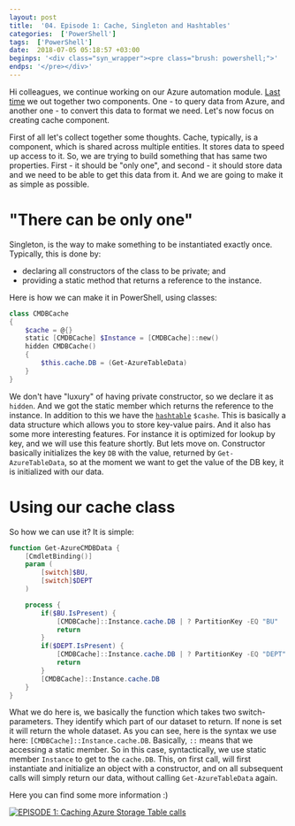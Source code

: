 ```yaml
---
layout: post
title:  '04. Episode 1: Cache, Singleton and Hashtables'
categories:  ['PowerShell']
tags:  ['PowerShell']
date:  2018-07-05 05:18:57 +03:00
beginps: '<div class="syn_wrapper"><pre class="brush: powershell;">'
endps: '</pre></div>'
---
```


Hi colleagues, we continue working on our Azure automation module. [Last time](https://eosfor.github.io/2018/Episode1-CMDB-integration/) we out together two components. One - to query data from Azure, and another one - to convert this data to format we need. Let's now focus on creating cache component.

First of all let's collect together some thoughts. Cache, typically, is a component, which is shared across multiple entities. It stores data to speed up access to it. So, we are trying to build something that has same two properties. First - it should be "only one", and second - it should store data and we need to be able to get this data from it. And we are going to make it as simple as possible.

# "There can be only one"

Singleton, is the way to make something to be instantiated exactly once. Typically, this is done by:

- declaring all constructors of the class to be private; and
- providing a static method that returns a reference to the instance.

Here is how we can make it in PowerShell, using classes:

```powershell
class CMDBCache
{
    $cache = @{}
    static [CMDBCache] $Instance = [CMDBCache]::new()
    hidden CMDBCache()
    {
        $this.cache.DB = (Get-AzureTableData)
    }
}
```

We don't have "luxury" of having private constructor, so we declare it as ```hidden```. And we got the static member which returns the reference to the instance. In addition to this we have the [```hashtable```](https://docs.microsoft.com/en-us/powershell/module/microsoft.powershell.core/about/about_hash_tables?view=powershell-6) ```$cashe```. This is basically a data structure which allows you to store key-value pairs. And it also has some more interesting features. For instance it is optimized for lookup by key, and we will use this feature shortly. But lets move on. Constructor basically initializes the key ```DB``` with the value, returned by ```Get-AzureTableData```, so at the moment we want to get the value of the DB key, it is initialized with our data.

# Using our cache class

So how we can use it? It is simple:

```powershell
function Get-AzureCMDBData {
    [CmdletBinding()]
    param (
        [switch]$BU,
        [switch]$DEPT
    )

    process {
        if($BU.IsPresent) {
            [CMDBCache]::Instance.cache.DB | ? PartitionKey -EQ "BU"
            return
        }
        if($DEPT.IsPresent) {
            [CMDBCache]::Instance.cache.DB | ? PartitionKey -EQ "DEPT"
            return
        }
        [CMDBCache]::Instance.cache.DB
    }
}
```

What we do here is, we basically the function which takes two switch-parameters. They identify which part of our dataset to return. If none is set it will return the whole dataset. As you can see, here is the syntax we use here: ```[CMDBCache]::Instance.cache.DB```. Basically, ```::``` means that we accessing a static member. So in this case, syntactically, we use static member ```Instance``` to get to the ```cache.DB```. This, on first call, will first instantiate and initialize an object with a constructor, and on all subsequent calls will simply return our data, without calling ```Get-AzureTableData``` again.

Here you can find some more information :)

[![EPISODE 1: Caching Azure Storage Table calls](http://img.youtube.com/vi/0mYWMPtjzuM/0.jpg)](http://www.youtube.com/watch?v=0mYWMPtjzuM)
